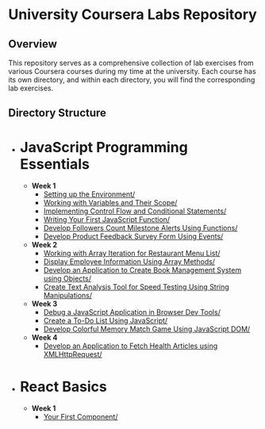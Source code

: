 # University Coursera Labs Repository

## Overview

This repository serves as a comprehensive collection of lab exercises from various Coursera courses during my time at the university. Each course has its own directory, and within each directory, you will find the corresponding lab exercises.

## Directory Structure

- # JavaScript Programming Essentials
  - **Week 1**
    - [Setting up the Environment/](JavaScript%20Programming%20Essentials/Week%201/Setting%20up%20the%20Environment/)
    - [Working with Variables and Their Scope/](JavaScript%20Programming%20Essentials/Week%201/Working%20with%20Variables%20and%20Their%20Scope/)
    - [Implementing Control Flow and Conditional Statements/](JavaScript%20Programming%20Essentials/Week%201/Implementing%20Control%20Flow%20and%20Conditional%20Statements/)
    - [Writing Your First JavaScript Function/](JavaScript%20Programming%20Essentials/Week%201/Writing%20Your%20First%20Javascript%20Function/)
    - [Develop Followers Count Milestone Alerts Using Functions/](JavaScript%20Programming%20Essentials/Week%201/Develop%20Followers%20Count%20Milestone%20Alerts%20Using%20Functions/)
    - [Develop Product Feedback Survey Form Using Events/](JavaScript%20Programming%20Essentials/Week%201/Develop%20Product%20Feedback%20Survey%20Form%20Using%20Events/)
  - **Week 2**
    - [Working with Array Iteration for Restaurant Menu List/](JavaScript%20Programming%20Essentials/Week%202/Working%20with%20Array%20Iteration%20for%20Restaurant%20Menu%20List/)
    - [Display Employee Information Using Array Methods/](JavaScript%20Programming%20Essentials/Week%202/Display%20Employee%20Information%20Using%20Array%20Methods/)
    - [Develop an Application to Create Book Management System using Objects/](JavaScript%20Programming%20Essentials/Week%202/Develop%20an%20Application%20to%20Create%20Book%20Management%20System%20using%20Objects/)
    - [Create Text Analysis Tool for Speed Testing Using String Manipulations/](JavaScript%20Programming%20Essentials/Week%202/Create%20Text%20Analysis%20Tool%20for%20Speed%20Testing%20Using%20String%20Manipulations/)
  - **Week 3**
    - [Debug a JavaScript Application in Browser Dev Tools/](JavaScript%20Programming%20Essentials/Week%203/Debug%20a%20JavaScript%20Application%20in%20Browser%20Dev%20Tools/)
    - [Create a To-Do List Using JavaScript/](JavaScript%20Programming%20Essentials/Week%203/Create%20a%20To-Do%20List%20Using%20JavaScript/)
    - [Develop Colorful Memory Match Game Using JavaScript DOM/](JavaScript%20Programming%20Essentials/Week%203/Develop%20Colorful%20Memory%20Match%20Game%20Using%20JavaScript%20DOM/)
  - **Week 4**
    - [Develop an Application to Fetch Health Articles using XMLHttpRequest/](JavaScript%20Programming%20Essentials/Week%204/Develop%20an%20Application%20to%20Fetch%20Health%20Articles%20using%20XMLHttpRequest/)
- # React Basics
  - **Week 1**
    - [Your First Component/](React%20Basics/Week%201/Your%20First%20Component/)
